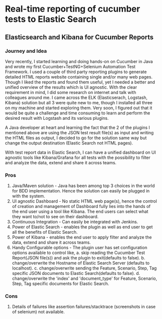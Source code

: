 # Real-time reporting of cucumber tests to Elastic Search

## Elasticsearch and Kibana for Cucumber Reports
						 
### Journey and Idea
Very recently, I started learning and doing hands-on on Cucumber in Java and wrote my first Cucumber+TestNG+Selenium Automation Test Framework. I used a couple of third party reporting plugins to generate detailed HTML reports website containing single and/or many web pages. Though I liked the reports and found them useful, yet I needed a better and unified overview of the results which is UI agnostic.
With the clear requirement in mind, I did some research on internet and talk with colleagues around me. I came across the ELK (Elasticserach, Logstash, Kibana) solution but all 3 were quite new to me, though I installed all three on my machine and started exploring them. Very soon, I figured out that it would be quite a challenge and time consuming to learn and perform the desired result with Logstash and its various plugins.

A Java developer at heart and learning the fact that the 2 of the plugins I mentioned above are using the JSON test result file(s) as input and writing the HTML files as output, I decided to go for the solution same way but change the output destination (Elastic Search not HTML pages).

With test report data in Elastic Search, I can have a unified dashboard on UI agnostic tools like Kibana/Grafana  for all tests with the possibility to filter and analyze the data, extend and share it across teams.

### Pros
1.	Java/Maven solution - Java has been among top 3 choices in the world for BDD implementation. Hence the solution can easily be plugged in with the system.
2.	UI agnostic Dashboard  - No static HTML web page(s), hence the control of creation and management of Dashboard fully lies into the hands of the end user using a tool like Kibana. The end users can select what they want to/not to see on their dashboard.
3.	Continuous Integration - Can easily be integrated with Jenkins. 
4.	Power of Elastic Search - enables the plugin as well as end user to get all the benefits of Elastic Search. 
5.	Power of Kibana - enables the end user to apply filter and analyze the data, extend and share it across teams.
6.	Handy Configurable options - The plugin user has set configuration options available to control like,
a.	skip reading the Cucumber Test Report(JSON file(s)) and ask the plugin to exit(defaults to false).
b.	change/overwrite the Hostname of Elastic Search Server (defaults to localhost).
c.	change/overwrite sending the Feature, Scenario, Step, Tag specific JSON documents to Elastic Search(defaults to false).
d.	change/overwrite the 'index' and 'document_type' for Feature, Scenario, Step, Tag specific documents for Elastic Search.

### Cons
1.	Details of failures like assertion failures/stacktrace (screenshots in case of selenium) not available. 
